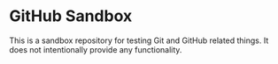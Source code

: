 # GitHub Sandbox
This is a sandbox repository for testing Git and GitHub related things. It does
not intentionally provide any functionality.
